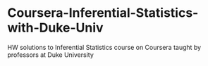 # Coursera-Inferential-Statistics-with-Duke-Univ
HW solutions to Inferential Statistics course on Coursera taught by professors at Duke University 
